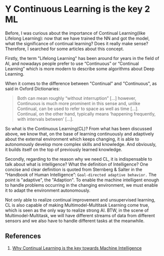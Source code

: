 # Y Continuous Learning is the key 2 ML

Before, I was curious about the importance of Continual Learning(like Lifelong Learning): now that we have trained the NN and got the model, what the significance of continual learning? Does it really make sense? Therefore, I searched for some articles about this concept.

Firstly, the term "Lifelong Learning" has been around for years in the field of AI, and nowadays people prefer to use “Continuous” or “Continual Learning” which is more modern to describe some algorithms about Deep Learning.

When it comes to the difference between "Continual" and "Continuous", as said in Oxford Dictionaries: 
> Both can mean roughly “without interruption” […] however, Continuous is much more prominent in this sense and, unlike Continual, can be used to refer to space as well as time […]. Continual, on the other hand, typically means ‘happening frequently, with intervals between’ […].

So what is the Continuous Learning(CL)? From what has been discussed above, we know that, on the base of learning continuously and adaptively about the external environment which keeps changing, it is able to autonomously develop more complex skills and knowledge. And obviously, it builds itself on the top of previously learned knowledge.

Secondly, regarding to the reason why we need CL, it is indispensable to talk about what is intelligence? What the definition of Intelligence? One concise and clear definition is quoted from Sternberg & Salter in the “Handbook of Human Intelligence”: `Goal-directed adaptive behavior.` The point is "adaptive", the "Adaption". To enable the machine intelligent enough to handle problems occurring in the changing environment, we must enable it to adapt the environment autonomously. 

Not only able to realize continual improvement and unsupervised learning, CL is also capable of making Multimodel-Multitask Learning come true, which is seen as the only way to realize strong AI. BTW, in the scene of Multimodel-Multitask, we will have different streams of data from different sensors and we also have to handle different tasks at the meanwhile.


## References
1. [Why Continual Learning is the key towards Machine Intelligence](https://medium.com/continual-ai/why-continuous-learning-is-the-key-towards-machine-intelligence-1851cb57c308)
